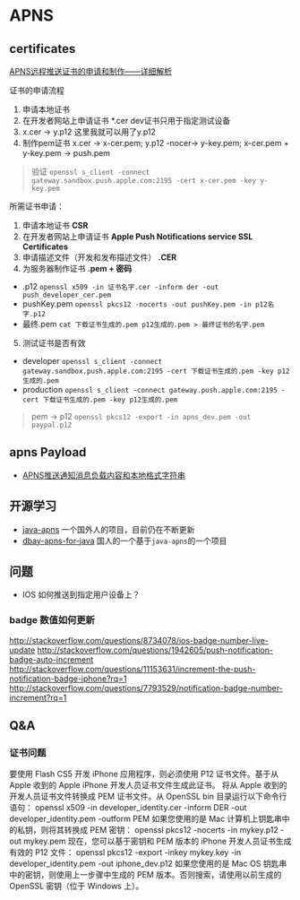 # APNS

## certificates

[APNS远程推送证书的申请和制作——详细解析](http://my.oschina.net/u/1245365/blog/297913#OSC_h1_7)

证书的申请流程  
1. 申请本地证书
2. 在开发者网站上申请证书 \*.cer dev证书只用于指定测试设备
3. x.cer -> y.p12 这里我就可以用了y.p12
4. 制作pem证书 x.cer -> x-cer.pem; y.p12 -nocer-> y-key.pem; x-cer.pem + y-key.pem -> push.pem

> 验证 `openssl s_client -connect gateway.sandbox.push.apple.com:2195 -cert x-cer.pem -key y-key.pem`

所需证书申请：
1. 申请本地证书  **CSR**
2. 在开发者网站上申请证书 **Apple Push Notifications service SSL Certificates**
3. 申请描述文件（开发和发布描述文件） **.CER**
4. 为服务器制作证书 **.pem + 密码**
  * .p12  `openssl x509 -in 证书名字.cer -inform der -out push_developer_cer.pem`
  * pushKey.pem `openssl pkcs12 -nocerts -out pushKey.pem -in p12名字.p12`
  * 最终.pem `cat 下载证书生成的.pem p12生成的.pem > 最终证书的名字.pem`
5. 测试证书是否有效
  * developer `openssl s_client -connect gateway.sandbox.push.apple.com:2195 -cert 下载证书生成的.pem -key p12生成的.pem`
  * production `openssl s_client -connect gateway.push.apple.com:2195 -cert 下载证书生成的.pem -key p12生成的.pem`

> pem -> p12
> `openssl pkcs12 -export -in apns_dev.pem -out paypal.p12`

## apns Payload

- [APNS推送通知消息负载内容和本地格式字符串](http://www.cnblogs.com/taintain1984/p/3727440.html)

## 开源学习

- [java-apns](https://github.com/notnoop/java-apns) 一个国外人的项目，目前仍在不断更新
- [dbay-apns-for-java](https://github.com/RamosLi/dbay-apns-for-java) 国人的一个基于`java-apns`的一个项目

## 问题

* IOS 如何推送到指定用户设备上？

### badge 数值如何更新

http://stackoverflow.com/questions/8734078/ios-badge-number-live-update
http://stackoverflow.com/questions/1942605/push-notification-badge-auto-increment
http://stackoverflow.com/questions/11153631/increment-the-push-notification-badge-iphone?rq=1
http://stackoverflow.com/questions/7793529/notification-badge-number-increment?rq=1

## Q&A

### 证书问题

要使用 Flash CS5 开发 iPhone 应用程序，则必须使用 P12 证书文件。基于从 Apple 收到的 Apple iPhone 开发人员证书文件生成此证书。
将从 Apple 收到的开发人员证书文件转换成 PEM 证书文件。从 OpenSSL bin 目录运行以下命令行语句：
openssl x509 -in developer_identity.cer -inform DER -out developer_identity.pem -outform PEM
如果您使用的是 Mac 计算机上钥匙串中的私钥，则将其转换成 PEM 密钥：
openssl pkcs12 -nocerts -in mykey.p12 -out mykey.pem
现在，您可以基于密钥和 PEM 版本的 iPhone 开发人员证书生成有效的 P12 文件：
openssl pkcs12 -export -inkey mykey.key -in developer_identity.pem -out iphone_dev.p12
如果您使用的是 Mac OS 钥匙串中的密钥，则使用上一步骤中生成的 PEM 版本。否则搜索，请使用以前生成的 OpenSSL 密钥（位于 Windows 上）。

